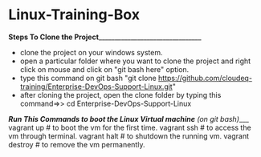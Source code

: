 # Linux-Training-Box
________________________________Steps To Clone the Project________________________________________________________________
* clone the project on your windows system.
* open a particular folder where you want to clone the project and right click on mouse and click on "git bash here" option.
* type this command on git bash "git clone https://github.com/cloudeq-training/Enterprise-DevOps-Support-Linux.git"
* after cloning the project, open the clone folder by typing this command=>> cd Enterprise-DevOps-Support-Linux

___________________________Run This Commands to boot the Linux Virtual machine__________________________ (on git bash)____
vagrant up                              # to boot the vm for the first time.
vagrant ssh                             # to access the vm through terminal.
vagrant halt                            # to shutdown the running vm.
vagrant destroy                         # to remove the vm permanently.
